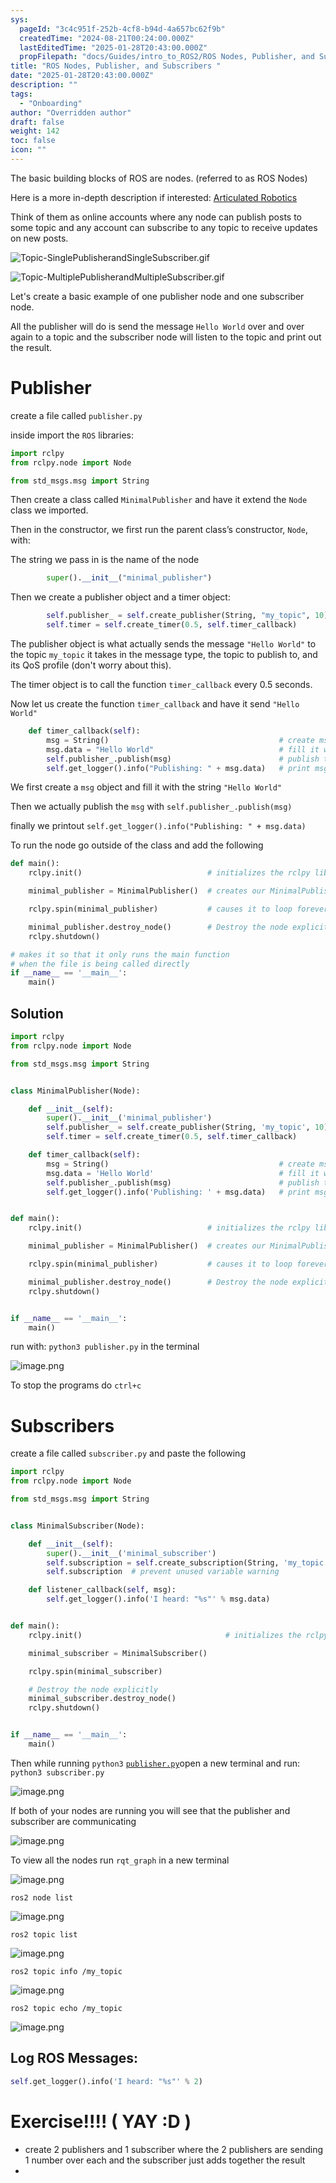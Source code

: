 ```yaml
---
sys:
  pageId: "3c4c951f-252b-4cf8-b94d-4a657bc62f9b"
  createdTime: "2024-08-21T00:24:00.000Z"
  lastEditedTime: "2025-01-28T20:43:00.000Z"
  propFilepath: "docs/Guides/intro_to_ROS2/ROS Nodes, Publisher, and Subscribers .md"
title: "ROS Nodes, Publisher, and Subscribers "
date: "2025-01-28T20:43:00.000Z"
description: ""
tags:
  - "Onboarding"
author: "Overridden author"
draft: false
weight: 142
toc: false
icon: ""
---
```


The basic building blocks of ROS are nodes. (referred to as ROS Nodes)

Here is a more in-depth description if interested: [Articulated Robotics](https://articulatedrobotics.xyz/tutorials/ready-for-ros/ros-overview#2-nodes)

Think of them as online accounts where any node can publish posts to some topic and any account can subscribe to any topic to receive updates on new posts.

![Topic-SinglePublisherandSingleSubscriber.gif](https://docs.ros.org/en/humble/_images/Topic-SinglePublisherandSingleSubscriber.gif)

![Topic-MultiplePublisherandMultipleSubscriber.gif](https://docs.ros.org/en/humble/_images/Topic-MultiplePublisherandMultipleSubscriber.gif)

Let's create a basic example of one publisher node and one subscriber node.

All the publisher will do is send the message `Hello World` over and over again to a topic and the subscriber node will listen to the topic and print out the result.

# Publisher

create a file called `publisher.py` 

inside import the `ROS` libraries:

```python
import rclpy
from rclpy.node import Node

from std_msgs.msg import String
```

Then create a class called `MinimalPublisher` and have it extend the `Node` class we imported.

Then in the constructor, we first run the parent class’s constructor, `Node`, with:

The string we pass in is the name of the node

```python
        super().__init__("minimal_publisher")
```

Then we create a publisher object and a timer object:

```python
        self.publisher_ = self.create_publisher(String, "my_topic", 10)
        self.timer = self.create_timer(0.5, self.timer_callback)
```

The publisher object is what actually sends the message `"Hello World"` to the topic `my_topic` it takes in the message type, the topic to publish to, and its QoS profile (don't worry about this).

The timer object is to call the function `timer_callback` every 0.5 seconds.

Now let us create the function `timer_callback` and have it send `"Hello World"`

```python
    def timer_callback(self):
        msg = String()                                      # create msg object
        msg.data = "Hello World"                            # fill it with data
        self.publisher_.publish(msg)                        # publish the message
        self.get_logger().info("Publishing: " + msg.data)   # print msg
```

We first create a `msg` object and fill it with the string `"Hello World"`

Then we actually publish the `msg` with `self.publisher_.publish(msg)`

finally we printout `self.get_logger().info("Publishing: " + msg.data)`

To run the node go outside of the class and add the following

```python
def main():
    rclpy.init()                            # initializes the rclpy library

    minimal_publisher = MinimalPublisher()  # creates our MinimalPublisher object

    rclpy.spin(minimal_publisher)           # causes it to loop forever

    minimal_publisher.destroy_node()        # Destroy the node explicitly
    rclpy.shutdown()

# makes it so that it only runs the main function
# when the file is being called directly
if __name__ == '__main__': 
    main()
```

## Solution

```python
import rclpy
from rclpy.node import Node

from std_msgs.msg import String


class MinimalPublisher(Node):

    def __init__(self):
        super().__init__('minimal_publisher')
        self.publisher_ = self.create_publisher(String, 'my_topic', 10)
        self.timer = self.create_timer(0.5, self.timer_callback)

    def timer_callback(self):
        msg = String()                                      # create msg object
        msg.data = 'Hello World'                            # fill it with data
        self.publisher_.publish(msg)                        # publish the message
        self.get_logger().info('Publishing: ' + msg.data)   # print msg


def main():
    rclpy.init()                            # initializes the rclpy library

    minimal_publisher = MinimalPublisher()  # creates our MinimalPublisher object

    rclpy.spin(minimal_publisher)           # causes it to loop forever

    minimal_publisher.destroy_node()        # Destroy the node explicitly
    rclpy.shutdown()


if __name__ == '__main__':
    main()
```

run with: `python3 publisher.py` in the terminal

![image.png](https://prod-files-secure.s3.us-west-2.amazonaws.com/d518164a-d88e-44d1-a4ee-3adb3bd8bce0/9214accb-ad5b-44f1-a31c-b3167c59138b/image.png?X-Amz-Algorithm=AWS4-HMAC-SHA256&X-Amz-Content-Sha256=UNSIGNED-PAYLOAD&X-Amz-Credential=ASIAZI2LB4665O67WN7E%2F20250604%2Fus-west-2%2Fs3%2Faws4_request&X-Amz-Date=20250604T004300Z&X-Amz-Expires=3600&X-Amz-Security-Token=IQoJb3JpZ2luX2VjEEcaCXVzLXdlc3QtMiJHMEUCIHSJYS6ho%2BTBLuSo8%2BxvmS1rSKd%2BkoutDrrfLk%2BdNuzmAiEAikInhNs9eEQkdiXvTdBEfoJeMSZ4yd2EypJ3Ho3zW%2Boq%2FwMIIBAAGgw2Mzc0MjMxODM4MDUiDENaz%2BCjBWVovNvDnircAw7ZJqhqGsn1MHBgjFSz6uhH88Rcm8ZCwWeNiMoBzvRZRgG%2B6MXOmmEDL99m33Lw0hvfyT47U48XiT2I6E09ksCSjHZl8%2BqlgL0YfQB0txBly1wWruz1XJ7R7fZYhQcyd7km1HOeFvwuipQXtDKtAmJFGxc26q2nBP9yYVwJ1q3DxtCtZdoQ47CLrHbWEMJW93W216MBQbMuYZETGYdDqOyX84GTPzF%2FFt4zXgdllIDWrrrrD7ga6hFBNGwOEjazupdD7zjc3OLJulTrIxRuSm%2FldD23XN%2Bm9Ga5DxSdPXiYzbkqp65BbcyqqCOWODJg%2FgDj5JIhOwd%2FvBqi1v9SvYblaQl%2Bdz5NbvgRVTRI9N7KmS%2BfPKITDv0AYg%2BQvh%2Bm4xmYdg0%2FGzIP%2BeTpTie4KnpVoR1gbbHNrO3Kx5s7ZdpG4E3LXSufBrma4%2FHQl26QQbvggeLfx9MFXdGCWL1zta0%2F0dxIHYusrbjctOKdbf9%2FNPt9%2F0gykEScCD3t4umhbRFYrDKBJ8hOmNOaijTgnwZZ4vOHf%2FAm0gVbEN8MJyhn7hE2qWMTdWhBcHToRcHhqICz0k8ySo3MSrrkMZFxk3Zc8gxhRwsSd6QBAsEgIZbqanQ%2Bt4QDP3OhB5b1MLH3%2FcEGOqUBhKSWBSQI%2BIKbIWQZe6V%2F7aq6qNnJCZqQVaoLIJDcuion%2Fy9VeQLV1q%2FfmKgV1b8yx62tadcN61dyrXtTlZmWH2SVjRn2RcDyKREWP0dKQPfXFdojeNKetut3g8kNXKoKSnEhPYMgR%2FatWAUlRQ%2F1azVM0iqEl2rrB5Patz1vWOmXv6LmmgN3ZRWUV80WF7bC1JadEZJqsv1xYW0x0yZqT6olSqup&X-Amz-Signature=f4cdc41a5e21e2d4669e9872ea7d06f67138cefc9c7bc9edfeadf8ac8eecd27c&X-Amz-SignedHeaders=host&x-id=GetObject)

To stop the programs do `ctrl+c`

# Subscribers

create a file called `subscriber.py` and paste the following

```python
import rclpy
from rclpy.node import Node

from std_msgs.msg import String


class MinimalSubscriber(Node):

    def __init__(self):
        super().__init__('minimal_subscriber')
        self.subscription = self.create_subscription(String, 'my_topic', self.listener_callback, 10)
        self.subscription  # prevent unused variable warning

    def listener_callback(self, msg):
        self.get_logger().info('I heard: "%s"' % msg.data)


def main():
    rclpy.init()                                # initializes the rclpy library

    minimal_subscriber = MinimalSubscriber()

    rclpy.spin(minimal_subscriber)

    # Destroy the node explicitly
    minimal_subscriber.destroy_node()
    rclpy.shutdown()


if __name__ == '__main__':
    main()
```

Then while running `python3` [`publisher.py`](http://publisher.py/)open a new terminal and run: `python3 subscriber.py` 

![image.png](https://prod-files-secure.s3.us-west-2.amazonaws.com/d518164a-d88e-44d1-a4ee-3adb3bd8bce0/611fccf2-c738-4dbd-94e9-98f209092866/image.png?X-Amz-Algorithm=AWS4-HMAC-SHA256&X-Amz-Content-Sha256=UNSIGNED-PAYLOAD&X-Amz-Credential=ASIAZI2LB4665O67WN7E%2F20250604%2Fus-west-2%2Fs3%2Faws4_request&X-Amz-Date=20250604T004300Z&X-Amz-Expires=3600&X-Amz-Security-Token=IQoJb3JpZ2luX2VjEEcaCXVzLXdlc3QtMiJHMEUCIHSJYS6ho%2BTBLuSo8%2BxvmS1rSKd%2BkoutDrrfLk%2BdNuzmAiEAikInhNs9eEQkdiXvTdBEfoJeMSZ4yd2EypJ3Ho3zW%2Boq%2FwMIIBAAGgw2Mzc0MjMxODM4MDUiDENaz%2BCjBWVovNvDnircAw7ZJqhqGsn1MHBgjFSz6uhH88Rcm8ZCwWeNiMoBzvRZRgG%2B6MXOmmEDL99m33Lw0hvfyT47U48XiT2I6E09ksCSjHZl8%2BqlgL0YfQB0txBly1wWruz1XJ7R7fZYhQcyd7km1HOeFvwuipQXtDKtAmJFGxc26q2nBP9yYVwJ1q3DxtCtZdoQ47CLrHbWEMJW93W216MBQbMuYZETGYdDqOyX84GTPzF%2FFt4zXgdllIDWrrrrD7ga6hFBNGwOEjazupdD7zjc3OLJulTrIxRuSm%2FldD23XN%2Bm9Ga5DxSdPXiYzbkqp65BbcyqqCOWODJg%2FgDj5JIhOwd%2FvBqi1v9SvYblaQl%2Bdz5NbvgRVTRI9N7KmS%2BfPKITDv0AYg%2BQvh%2Bm4xmYdg0%2FGzIP%2BeTpTie4KnpVoR1gbbHNrO3Kx5s7ZdpG4E3LXSufBrma4%2FHQl26QQbvggeLfx9MFXdGCWL1zta0%2F0dxIHYusrbjctOKdbf9%2FNPt9%2F0gykEScCD3t4umhbRFYrDKBJ8hOmNOaijTgnwZZ4vOHf%2FAm0gVbEN8MJyhn7hE2qWMTdWhBcHToRcHhqICz0k8ySo3MSrrkMZFxk3Zc8gxhRwsSd6QBAsEgIZbqanQ%2Bt4QDP3OhB5b1MLH3%2FcEGOqUBhKSWBSQI%2BIKbIWQZe6V%2F7aq6qNnJCZqQVaoLIJDcuion%2Fy9VeQLV1q%2FfmKgV1b8yx62tadcN61dyrXtTlZmWH2SVjRn2RcDyKREWP0dKQPfXFdojeNKetut3g8kNXKoKSnEhPYMgR%2FatWAUlRQ%2F1azVM0iqEl2rrB5Patz1vWOmXv6LmmgN3ZRWUV80WF7bC1JadEZJqsv1xYW0x0yZqT6olSqup&X-Amz-Signature=5a77356e4b992d00eab345eefc1bf99cd44c037735cea9d6b994fadcd0c8c909&X-Amz-SignedHeaders=host&x-id=GetObject)

If both of your nodes are running you will see that the publisher and subscriber are communicating

![image.png](https://prod-files-secure.s3.us-west-2.amazonaws.com/d518164a-d88e-44d1-a4ee-3adb3bd8bce0/eea428b5-1cf0-43bb-a30b-81cbaf6c5c78/image.png?X-Amz-Algorithm=AWS4-HMAC-SHA256&X-Amz-Content-Sha256=UNSIGNED-PAYLOAD&X-Amz-Credential=ASIAZI2LB4665O67WN7E%2F20250604%2Fus-west-2%2Fs3%2Faws4_request&X-Amz-Date=20250604T004300Z&X-Amz-Expires=3600&X-Amz-Security-Token=IQoJb3JpZ2luX2VjEEcaCXVzLXdlc3QtMiJHMEUCIHSJYS6ho%2BTBLuSo8%2BxvmS1rSKd%2BkoutDrrfLk%2BdNuzmAiEAikInhNs9eEQkdiXvTdBEfoJeMSZ4yd2EypJ3Ho3zW%2Boq%2FwMIIBAAGgw2Mzc0MjMxODM4MDUiDENaz%2BCjBWVovNvDnircAw7ZJqhqGsn1MHBgjFSz6uhH88Rcm8ZCwWeNiMoBzvRZRgG%2B6MXOmmEDL99m33Lw0hvfyT47U48XiT2I6E09ksCSjHZl8%2BqlgL0YfQB0txBly1wWruz1XJ7R7fZYhQcyd7km1HOeFvwuipQXtDKtAmJFGxc26q2nBP9yYVwJ1q3DxtCtZdoQ47CLrHbWEMJW93W216MBQbMuYZETGYdDqOyX84GTPzF%2FFt4zXgdllIDWrrrrD7ga6hFBNGwOEjazupdD7zjc3OLJulTrIxRuSm%2FldD23XN%2Bm9Ga5DxSdPXiYzbkqp65BbcyqqCOWODJg%2FgDj5JIhOwd%2FvBqi1v9SvYblaQl%2Bdz5NbvgRVTRI9N7KmS%2BfPKITDv0AYg%2BQvh%2Bm4xmYdg0%2FGzIP%2BeTpTie4KnpVoR1gbbHNrO3Kx5s7ZdpG4E3LXSufBrma4%2FHQl26QQbvggeLfx9MFXdGCWL1zta0%2F0dxIHYusrbjctOKdbf9%2FNPt9%2F0gykEScCD3t4umhbRFYrDKBJ8hOmNOaijTgnwZZ4vOHf%2FAm0gVbEN8MJyhn7hE2qWMTdWhBcHToRcHhqICz0k8ySo3MSrrkMZFxk3Zc8gxhRwsSd6QBAsEgIZbqanQ%2Bt4QDP3OhB5b1MLH3%2FcEGOqUBhKSWBSQI%2BIKbIWQZe6V%2F7aq6qNnJCZqQVaoLIJDcuion%2Fy9VeQLV1q%2FfmKgV1b8yx62tadcN61dyrXtTlZmWH2SVjRn2RcDyKREWP0dKQPfXFdojeNKetut3g8kNXKoKSnEhPYMgR%2FatWAUlRQ%2F1azVM0iqEl2rrB5Patz1vWOmXv6LmmgN3ZRWUV80WF7bC1JadEZJqsv1xYW0x0yZqT6olSqup&X-Amz-Signature=d57a5d5035c0b583925ec3c533846b30cf03d686c19d3753de873187020afa3b&X-Amz-SignedHeaders=host&x-id=GetObject)

To view all the nodes run `rqt_graph` in a new terminal

![image.png](https://prod-files-secure.s3.us-west-2.amazonaws.com/d518164a-d88e-44d1-a4ee-3adb3bd8bce0/1d98e964-4318-4d62-b5c4-8c8f78368598/image.png?X-Amz-Algorithm=AWS4-HMAC-SHA256&X-Amz-Content-Sha256=UNSIGNED-PAYLOAD&X-Amz-Credential=ASIAZI2LB4665O67WN7E%2F20250604%2Fus-west-2%2Fs3%2Faws4_request&X-Amz-Date=20250604T004300Z&X-Amz-Expires=3600&X-Amz-Security-Token=IQoJb3JpZ2luX2VjEEcaCXVzLXdlc3QtMiJHMEUCIHSJYS6ho%2BTBLuSo8%2BxvmS1rSKd%2BkoutDrrfLk%2BdNuzmAiEAikInhNs9eEQkdiXvTdBEfoJeMSZ4yd2EypJ3Ho3zW%2Boq%2FwMIIBAAGgw2Mzc0MjMxODM4MDUiDENaz%2BCjBWVovNvDnircAw7ZJqhqGsn1MHBgjFSz6uhH88Rcm8ZCwWeNiMoBzvRZRgG%2B6MXOmmEDL99m33Lw0hvfyT47U48XiT2I6E09ksCSjHZl8%2BqlgL0YfQB0txBly1wWruz1XJ7R7fZYhQcyd7km1HOeFvwuipQXtDKtAmJFGxc26q2nBP9yYVwJ1q3DxtCtZdoQ47CLrHbWEMJW93W216MBQbMuYZETGYdDqOyX84GTPzF%2FFt4zXgdllIDWrrrrD7ga6hFBNGwOEjazupdD7zjc3OLJulTrIxRuSm%2FldD23XN%2Bm9Ga5DxSdPXiYzbkqp65BbcyqqCOWODJg%2FgDj5JIhOwd%2FvBqi1v9SvYblaQl%2Bdz5NbvgRVTRI9N7KmS%2BfPKITDv0AYg%2BQvh%2Bm4xmYdg0%2FGzIP%2BeTpTie4KnpVoR1gbbHNrO3Kx5s7ZdpG4E3LXSufBrma4%2FHQl26QQbvggeLfx9MFXdGCWL1zta0%2F0dxIHYusrbjctOKdbf9%2FNPt9%2F0gykEScCD3t4umhbRFYrDKBJ8hOmNOaijTgnwZZ4vOHf%2FAm0gVbEN8MJyhn7hE2qWMTdWhBcHToRcHhqICz0k8ySo3MSrrkMZFxk3Zc8gxhRwsSd6QBAsEgIZbqanQ%2Bt4QDP3OhB5b1MLH3%2FcEGOqUBhKSWBSQI%2BIKbIWQZe6V%2F7aq6qNnJCZqQVaoLIJDcuion%2Fy9VeQLV1q%2FfmKgV1b8yx62tadcN61dyrXtTlZmWH2SVjRn2RcDyKREWP0dKQPfXFdojeNKetut3g8kNXKoKSnEhPYMgR%2FatWAUlRQ%2F1azVM0iqEl2rrB5Patz1vWOmXv6LmmgN3ZRWUV80WF7bC1JadEZJqsv1xYW0x0yZqT6olSqup&X-Amz-Signature=d57673b64eac2a9a9be0fe6958afa104693de53f1ee32abbc1315f8b42193d30&X-Amz-SignedHeaders=host&x-id=GetObject)

`ros2 node list`

![image.png](https://prod-files-secure.s3.us-west-2.amazonaws.com/d518164a-d88e-44d1-a4ee-3adb3bd8bce0/680ac8cf-e6d9-4164-9ece-5b9a6fccffee/image.png?X-Amz-Algorithm=AWS4-HMAC-SHA256&X-Amz-Content-Sha256=UNSIGNED-PAYLOAD&X-Amz-Credential=ASIAZI2LB4665O67WN7E%2F20250604%2Fus-west-2%2Fs3%2Faws4_request&X-Amz-Date=20250604T004300Z&X-Amz-Expires=3600&X-Amz-Security-Token=IQoJb3JpZ2luX2VjEEcaCXVzLXdlc3QtMiJHMEUCIHSJYS6ho%2BTBLuSo8%2BxvmS1rSKd%2BkoutDrrfLk%2BdNuzmAiEAikInhNs9eEQkdiXvTdBEfoJeMSZ4yd2EypJ3Ho3zW%2Boq%2FwMIIBAAGgw2Mzc0MjMxODM4MDUiDENaz%2BCjBWVovNvDnircAw7ZJqhqGsn1MHBgjFSz6uhH88Rcm8ZCwWeNiMoBzvRZRgG%2B6MXOmmEDL99m33Lw0hvfyT47U48XiT2I6E09ksCSjHZl8%2BqlgL0YfQB0txBly1wWruz1XJ7R7fZYhQcyd7km1HOeFvwuipQXtDKtAmJFGxc26q2nBP9yYVwJ1q3DxtCtZdoQ47CLrHbWEMJW93W216MBQbMuYZETGYdDqOyX84GTPzF%2FFt4zXgdllIDWrrrrD7ga6hFBNGwOEjazupdD7zjc3OLJulTrIxRuSm%2FldD23XN%2Bm9Ga5DxSdPXiYzbkqp65BbcyqqCOWODJg%2FgDj5JIhOwd%2FvBqi1v9SvYblaQl%2Bdz5NbvgRVTRI9N7KmS%2BfPKITDv0AYg%2BQvh%2Bm4xmYdg0%2FGzIP%2BeTpTie4KnpVoR1gbbHNrO3Kx5s7ZdpG4E3LXSufBrma4%2FHQl26QQbvggeLfx9MFXdGCWL1zta0%2F0dxIHYusrbjctOKdbf9%2FNPt9%2F0gykEScCD3t4umhbRFYrDKBJ8hOmNOaijTgnwZZ4vOHf%2FAm0gVbEN8MJyhn7hE2qWMTdWhBcHToRcHhqICz0k8ySo3MSrrkMZFxk3Zc8gxhRwsSd6QBAsEgIZbqanQ%2Bt4QDP3OhB5b1MLH3%2FcEGOqUBhKSWBSQI%2BIKbIWQZe6V%2F7aq6qNnJCZqQVaoLIJDcuion%2Fy9VeQLV1q%2FfmKgV1b8yx62tadcN61dyrXtTlZmWH2SVjRn2RcDyKREWP0dKQPfXFdojeNKetut3g8kNXKoKSnEhPYMgR%2FatWAUlRQ%2F1azVM0iqEl2rrB5Patz1vWOmXv6LmmgN3ZRWUV80WF7bC1JadEZJqsv1xYW0x0yZqT6olSqup&X-Amz-Signature=52ab0c89053dc2e98b51f873845811a3332c9d14fd5afb46aea929f6734bb154&X-Amz-SignedHeaders=host&x-id=GetObject)

`ros2 topic list`

![image.png](https://prod-files-secure.s3.us-west-2.amazonaws.com/d518164a-d88e-44d1-a4ee-3adb3bd8bce0/eee2ebe1-27ef-4a4a-96fb-2ca54126fb29/image.png?X-Amz-Algorithm=AWS4-HMAC-SHA256&X-Amz-Content-Sha256=UNSIGNED-PAYLOAD&X-Amz-Credential=ASIAZI2LB4665O67WN7E%2F20250604%2Fus-west-2%2Fs3%2Faws4_request&X-Amz-Date=20250604T004300Z&X-Amz-Expires=3600&X-Amz-Security-Token=IQoJb3JpZ2luX2VjEEcaCXVzLXdlc3QtMiJHMEUCIHSJYS6ho%2BTBLuSo8%2BxvmS1rSKd%2BkoutDrrfLk%2BdNuzmAiEAikInhNs9eEQkdiXvTdBEfoJeMSZ4yd2EypJ3Ho3zW%2Boq%2FwMIIBAAGgw2Mzc0MjMxODM4MDUiDENaz%2BCjBWVovNvDnircAw7ZJqhqGsn1MHBgjFSz6uhH88Rcm8ZCwWeNiMoBzvRZRgG%2B6MXOmmEDL99m33Lw0hvfyT47U48XiT2I6E09ksCSjHZl8%2BqlgL0YfQB0txBly1wWruz1XJ7R7fZYhQcyd7km1HOeFvwuipQXtDKtAmJFGxc26q2nBP9yYVwJ1q3DxtCtZdoQ47CLrHbWEMJW93W216MBQbMuYZETGYdDqOyX84GTPzF%2FFt4zXgdllIDWrrrrD7ga6hFBNGwOEjazupdD7zjc3OLJulTrIxRuSm%2FldD23XN%2Bm9Ga5DxSdPXiYzbkqp65BbcyqqCOWODJg%2FgDj5JIhOwd%2FvBqi1v9SvYblaQl%2Bdz5NbvgRVTRI9N7KmS%2BfPKITDv0AYg%2BQvh%2Bm4xmYdg0%2FGzIP%2BeTpTie4KnpVoR1gbbHNrO3Kx5s7ZdpG4E3LXSufBrma4%2FHQl26QQbvggeLfx9MFXdGCWL1zta0%2F0dxIHYusrbjctOKdbf9%2FNPt9%2F0gykEScCD3t4umhbRFYrDKBJ8hOmNOaijTgnwZZ4vOHf%2FAm0gVbEN8MJyhn7hE2qWMTdWhBcHToRcHhqICz0k8ySo3MSrrkMZFxk3Zc8gxhRwsSd6QBAsEgIZbqanQ%2Bt4QDP3OhB5b1MLH3%2FcEGOqUBhKSWBSQI%2BIKbIWQZe6V%2F7aq6qNnJCZqQVaoLIJDcuion%2Fy9VeQLV1q%2FfmKgV1b8yx62tadcN61dyrXtTlZmWH2SVjRn2RcDyKREWP0dKQPfXFdojeNKetut3g8kNXKoKSnEhPYMgR%2FatWAUlRQ%2F1azVM0iqEl2rrB5Patz1vWOmXv6LmmgN3ZRWUV80WF7bC1JadEZJqsv1xYW0x0yZqT6olSqup&X-Amz-Signature=e1b61cfa569baacac9c587b3af6466ecc0d08fb3a255d801232d25e3b5c46858&X-Amz-SignedHeaders=host&x-id=GetObject)

`ros2 topic info /my_topic`

![image.png](https://prod-files-secure.s3.us-west-2.amazonaws.com/d518164a-d88e-44d1-a4ee-3adb3bd8bce0/6288ef12-cb9e-406f-b9eb-65feed3a9011/image.png?X-Amz-Algorithm=AWS4-HMAC-SHA256&X-Amz-Content-Sha256=UNSIGNED-PAYLOAD&X-Amz-Credential=ASIAZI2LB4665O67WN7E%2F20250604%2Fus-west-2%2Fs3%2Faws4_request&X-Amz-Date=20250604T004300Z&X-Amz-Expires=3600&X-Amz-Security-Token=IQoJb3JpZ2luX2VjEEcaCXVzLXdlc3QtMiJHMEUCIHSJYS6ho%2BTBLuSo8%2BxvmS1rSKd%2BkoutDrrfLk%2BdNuzmAiEAikInhNs9eEQkdiXvTdBEfoJeMSZ4yd2EypJ3Ho3zW%2Boq%2FwMIIBAAGgw2Mzc0MjMxODM4MDUiDENaz%2BCjBWVovNvDnircAw7ZJqhqGsn1MHBgjFSz6uhH88Rcm8ZCwWeNiMoBzvRZRgG%2B6MXOmmEDL99m33Lw0hvfyT47U48XiT2I6E09ksCSjHZl8%2BqlgL0YfQB0txBly1wWruz1XJ7R7fZYhQcyd7km1HOeFvwuipQXtDKtAmJFGxc26q2nBP9yYVwJ1q3DxtCtZdoQ47CLrHbWEMJW93W216MBQbMuYZETGYdDqOyX84GTPzF%2FFt4zXgdllIDWrrrrD7ga6hFBNGwOEjazupdD7zjc3OLJulTrIxRuSm%2FldD23XN%2Bm9Ga5DxSdPXiYzbkqp65BbcyqqCOWODJg%2FgDj5JIhOwd%2FvBqi1v9SvYblaQl%2Bdz5NbvgRVTRI9N7KmS%2BfPKITDv0AYg%2BQvh%2Bm4xmYdg0%2FGzIP%2BeTpTie4KnpVoR1gbbHNrO3Kx5s7ZdpG4E3LXSufBrma4%2FHQl26QQbvggeLfx9MFXdGCWL1zta0%2F0dxIHYusrbjctOKdbf9%2FNPt9%2F0gykEScCD3t4umhbRFYrDKBJ8hOmNOaijTgnwZZ4vOHf%2FAm0gVbEN8MJyhn7hE2qWMTdWhBcHToRcHhqICz0k8ySo3MSrrkMZFxk3Zc8gxhRwsSd6QBAsEgIZbqanQ%2Bt4QDP3OhB5b1MLH3%2FcEGOqUBhKSWBSQI%2BIKbIWQZe6V%2F7aq6qNnJCZqQVaoLIJDcuion%2Fy9VeQLV1q%2FfmKgV1b8yx62tadcN61dyrXtTlZmWH2SVjRn2RcDyKREWP0dKQPfXFdojeNKetut3g8kNXKoKSnEhPYMgR%2FatWAUlRQ%2F1azVM0iqEl2rrB5Patz1vWOmXv6LmmgN3ZRWUV80WF7bC1JadEZJqsv1xYW0x0yZqT6olSqup&X-Amz-Signature=1d78c3bbb37822da9d2d189c197b789f18d17db01184f25bc82a4faddf7b1f17&X-Amz-SignedHeaders=host&x-id=GetObject)

`ros2 topic echo /my_topic`

![image.png](https://prod-files-secure.s3.us-west-2.amazonaws.com/d518164a-d88e-44d1-a4ee-3adb3bd8bce0/0a6fcb4d-422d-4a6c-a803-749ef4adf2c6/image.png?X-Amz-Algorithm=AWS4-HMAC-SHA256&X-Amz-Content-Sha256=UNSIGNED-PAYLOAD&X-Amz-Credential=ASIAZI2LB4665O67WN7E%2F20250604%2Fus-west-2%2Fs3%2Faws4_request&X-Amz-Date=20250604T004300Z&X-Amz-Expires=3600&X-Amz-Security-Token=IQoJb3JpZ2luX2VjEEcaCXVzLXdlc3QtMiJHMEUCIHSJYS6ho%2BTBLuSo8%2BxvmS1rSKd%2BkoutDrrfLk%2BdNuzmAiEAikInhNs9eEQkdiXvTdBEfoJeMSZ4yd2EypJ3Ho3zW%2Boq%2FwMIIBAAGgw2Mzc0MjMxODM4MDUiDENaz%2BCjBWVovNvDnircAw7ZJqhqGsn1MHBgjFSz6uhH88Rcm8ZCwWeNiMoBzvRZRgG%2B6MXOmmEDL99m33Lw0hvfyT47U48XiT2I6E09ksCSjHZl8%2BqlgL0YfQB0txBly1wWruz1XJ7R7fZYhQcyd7km1HOeFvwuipQXtDKtAmJFGxc26q2nBP9yYVwJ1q3DxtCtZdoQ47CLrHbWEMJW93W216MBQbMuYZETGYdDqOyX84GTPzF%2FFt4zXgdllIDWrrrrD7ga6hFBNGwOEjazupdD7zjc3OLJulTrIxRuSm%2FldD23XN%2Bm9Ga5DxSdPXiYzbkqp65BbcyqqCOWODJg%2FgDj5JIhOwd%2FvBqi1v9SvYblaQl%2Bdz5NbvgRVTRI9N7KmS%2BfPKITDv0AYg%2BQvh%2Bm4xmYdg0%2FGzIP%2BeTpTie4KnpVoR1gbbHNrO3Kx5s7ZdpG4E3LXSufBrma4%2FHQl26QQbvggeLfx9MFXdGCWL1zta0%2F0dxIHYusrbjctOKdbf9%2FNPt9%2F0gykEScCD3t4umhbRFYrDKBJ8hOmNOaijTgnwZZ4vOHf%2FAm0gVbEN8MJyhn7hE2qWMTdWhBcHToRcHhqICz0k8ySo3MSrrkMZFxk3Zc8gxhRwsSd6QBAsEgIZbqanQ%2Bt4QDP3OhB5b1MLH3%2FcEGOqUBhKSWBSQI%2BIKbIWQZe6V%2F7aq6qNnJCZqQVaoLIJDcuion%2Fy9VeQLV1q%2FfmKgV1b8yx62tadcN61dyrXtTlZmWH2SVjRn2RcDyKREWP0dKQPfXFdojeNKetut3g8kNXKoKSnEhPYMgR%2FatWAUlRQ%2F1azVM0iqEl2rrB5Patz1vWOmXv6LmmgN3ZRWUV80WF7bC1JadEZJqsv1xYW0x0yZqT6olSqup&X-Amz-Signature=abbd8987f54dbb79719138c7e8c8ae26b2aa7f5868c828a7a478aec747e6d2c7&X-Amz-SignedHeaders=host&x-id=GetObject)

## Log ROS Messages:

```python
self.get_logger().info('I heard: "%s"' % 2)
```

# Exercise!!!! ( YAY :D )

- create 2 publishers and 1 subscriber where the 2 publishers are sending 1 number over each and the subscriber just adds together the result
- 
